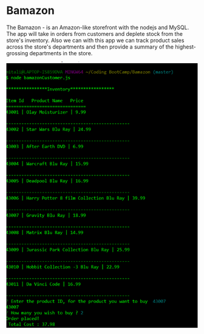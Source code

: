 # Bamazon

The Bamazon - is an Amazon-like storefront with the nodejs and MySQL.
The app will take in orders from customers and deplete stock from the store's inventory. Also we can with this app we can track product sales across the store's departments and then provide a summary of the highest-grossing departments in the store.

![bamazonCustomer.js](https://github.com/mitalimn/Bamazon/raw/master/img/bamazoncust1.jpg)
